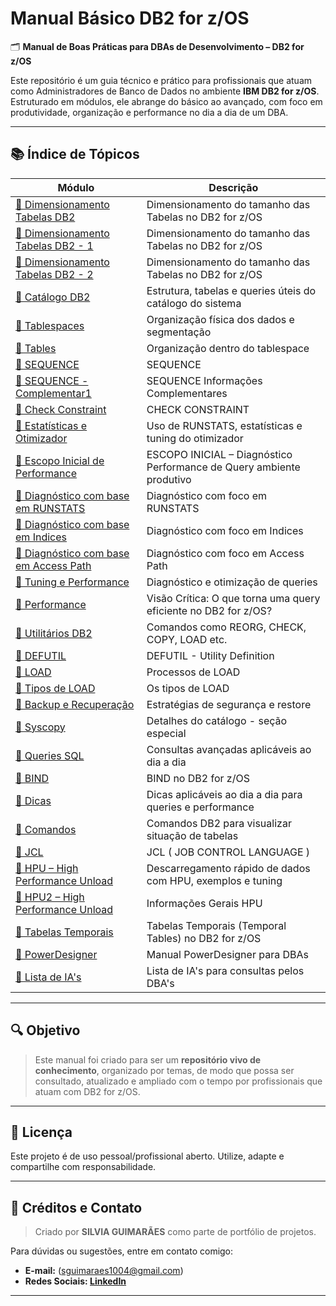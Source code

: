 # Manual Básico DB2 for z/OS

🗂️ **Manual de Boas Práticas para DBAs de Desenvolvimento – DB2 for z/OS**

Este repositório é um guia técnico e prático para profissionais que atuam como Administradores de Banco de Dados no ambiente **IBM DB2 for z/OS**. Estruturado em módulos, ele abrange do básico ao avançado, com foco em produtividade, organização e performance no dia a dia de um DBA.

---

## 📚 Índice de Tópicos

| Módulo | Descrição |
|--------|-----------|
| [📁 Dimensionamento Tabelas DB2](dimensionamento/dimensionamento.md) | Dimensionamento do tamanho das Tabelas no DB2 for z/OS |
| [📁 Dimensionamento Tabelas DB2 - 1](dimensionamento-compl/dimensionamento-compl.md) | Dimensionamento do tamanho das Tabelas no DB2 for z/OS |
| [📁 Dimensionamento Tabelas DB2 - 2](dimensionamento-compl2/dimensionamento-2.md) | Dimensionamento do tamanho das Tabelas no DB2 for z/OS |
| [📁 Catálogo DB2](catalogo/catalogo-db2.md) | Estrutura, tabelas e queries úteis do catálogo do sistema |
| [📁 Tablespaces](tablespaces/tablespaces.md) | Organização física dos dados e segmentação |
| [📁 Tables](tables/tables.md) | Organização dentro do tablespace |
| [📁 SEQUENCE](sequence/sequence.md) | SEQUENCE |
| [📁 SEQUENCE - Complementar1](sequence-compl1/sequence-compl1.md) | SEQUENCE Informações Complementares |
| [📁 Check Constraint](check-constraint/check-constraint.md) | CHECK CONSTRAINT |
| [📁 Estatísticas e Otimizador](estatisticas/estatisticas.md) | Uso de RUNSTATS, estatísticas e tuning do otimizador |
| [📁 Escopo Inicial de Performance](escopo-inicial_performance/escopo-inicial-performance.md) | ESCOPO INICIAL – Diagnóstico Performance de Query ambiente produtivo |
| [📁 Diagnóstico com base em RUNSTATS](runstats/runstats.md) | Diagnóstico com foco em RUNSTATS |
| [📁 Diagnóstico com base em Indices](indices/indices.md) | Diagnóstico com foco em Indices |
| [📁 Diagnóstico com base em Access Path](access-path/access-path.md) | Diagnóstico com foco em Access Path |
| [📁 Tuning e Performance](desempenho/tunning-consultas.md) | Diagnóstico e otimização de queries |
| [📁 Performance](performance/performance.md) | Visão Crítica: O que torna uma query eficiente no DB2 for z/OS? |
| [📁 Utilitários DB2](utilitarios/utilities.md) | Comandos como REORG, CHECK, COPY, LOAD etc. |
| [📁 DEFUTIL](defutil/defutil.md) | DEFUTIL - Utility Definition |
| [📁 LOAD](load/load.md) | Processos de LOAD |
| [📁 Tipos de LOAD](tipos/tipos-de-load.md) | Os tipos de LOAD |
| [📁 Backup e Recuperação](backup-recuperacao/backup-recovery.md) | Estratégias de segurança e restore |
| [📁 Syscopy](syscopy/syscopy.md) | Detalhes do catálogo  - seção especial |
| [📁 Queries SQL](sql-avancado/sql-exemplos.md) | Consultas avançadas aplicáveis ao dia a dia |
| [📁 BIND](bind/bind.md) | BIND no DB2 for z/OS |
| [📁 Dicas](dicas/dicas.md) | Dicas aplicáveis ao dia a dia para queries e performance |
| [📁 Comandos](mandos/comandos.md) | Comandos DB2 para visualizar situação de tabelas |
| [📁 JCL](jcl/jcl.md) | JCL ( JOB CONTROL LANGUAGE ) |
| [📁 HPU – High Performance Unload](hpu/hpu.md) | Descarregamento rápido de dados com HPU, exemplos e tuning |
| [📁 HPU2 – High Performance Unload](hpu2/hpu2.md) | Informações Gerais HPU |
| [📁 Tabelas Temporais](tabelas-temporais/tabelas-temporais.md) | Tabelas Temporais (Temporal Tables) no DB2 for z/OS |
| [📁 PowerDesigner](powerdesigner/powerdesigner.md) | Manual PowerDesigner para DBAs |
| [📁 Lista de IA's](ia/ia-para-dba.md) | Lista de IA's para consultas pelos DBA's | 


---

## 🔍 Objetivo

> Este manual foi criado para ser um **repositório vivo de conhecimento**, organizado por temas, de modo que possa ser consultado, atualizado e ampliado com o tempo por profissionais que atuam com DB2 for z/OS.

---

## 📌 Licença

Este projeto é de uso pessoal/profissional aberto. Utilize, adapte e compartilhe com responsabilidade.

---

## 📌 Créditos e Contato

> Criado por **SILVIA GUIMARÃES** como parte de portfólio de projetos.

Para dúvidas ou sugestões, entre em contato comigo:
- **E-mail:** (sguimaraes1004@gmail.com)
- **Redes Sociais: [LinkedIn](https://www.linkedin.com/in/silvia-maria-guimar%C3%A3es-costa-3a01b423b)**
  
---
